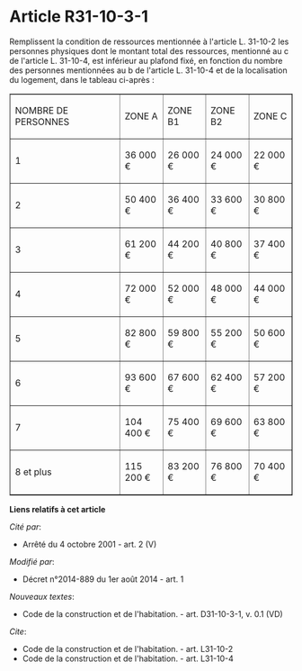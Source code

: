 # Article R31-10-3-1

Remplissent la condition de ressources mentionnée à l'article L. 31-10-2 les personnes physiques dont le montant total des
ressources, mentionné au c de l'article L. 31-10-4, est inférieur au plafond fixé, en fonction du nombre des personnes
mentionnées au b de l'article L. 31-10-4 et de la localisation du logement, dans le tableau ci-après : 

<table border="1" cellpadding="0" width="740" align="center">
  <tbody>
    <tr>
      <td width="359">

NOMBRE DE PERSONNES

</td>
      <td width="95">

ZONE A

</td>
      <td width="95">

ZONE B1

</td>
      <td width="95">

ZONE B2

</td>
      <td width="95">

ZONE C

</td>
    </tr>
    <tr>
      <td width="359">

1

</td>
      <td width="95">

36 000 €

</td>
      <td width="95">

26 000 €

</td>
      <td width="95">

24 000 €

</td>
      <td width="95">

22 000 €

</td>
    </tr>
    <tr>
      <td width="359">

2

</td>
      <td width="95">

50 400 €

</td>
      <td width="95">

36 400 €

</td>
      <td width="95">

33 600 €

</td>
      <td width="95">

30 800 €

</td>
    </tr>
    <tr>
      <td width="359">

3

</td>
      <td width="95">

61 200 €

</td>
      <td width="95">

44 200 €

</td>
      <td width="95">

40 800 €

</td>
      <td width="95">

37 400 €

</td>
    </tr>
    <tr>
      <td width="359">

4

</td>
      <td width="95">

72 000 €

</td>
      <td width="95">

52 000 €

</td>
      <td width="95">

48 000 €

</td>
      <td width="95">

44 000 €

</td>
    </tr>
    <tr>
      <td width="359">

5

</td>
      <td width="95">

82 800 €

</td>
      <td width="95">

59 800 €

</td>
      <td width="95">

55 200 €

</td>
      <td width="95">

50 600 €

</td>
    </tr>
    <tr>
      <td width="359">

6

</td>
      <td width="95">

93 600 €

</td>
      <td width="95">

67 600 €

</td>
      <td width="95">

62 400 €

</td>
      <td width="95">

57 200 €

</td>
    </tr>
    <tr>
      <td width="359">

7

</td>
      <td width="95">

104 400 €

</td>
      <td width="95">

75 400 €

</td>
      <td width="95">

69 600 €

</td>
      <td width="95">

63 800 €

</td>
    </tr>
    <tr>
      <td width="359">

8 et plus

</td>
      <td width="95">

115 200 €

</td>
      <td width="95">

83 200 €

</td>
      <td width="95">

76 800 €

</td>
      <td width="95">

70 400 €

</td>
    </tr>
  </tbody>
</table>

**Liens relatifs à cet article**

_Cité par_:

  - Arrêté du 4 octobre 2001 - art. 2 (V)

_Modifié par_:

  - Décret n°2014-889 du 1er août 2014 - art. 1

_Nouveaux textes_:

  - Code de la construction et de l'habitation. - art. D31-10-3-1, v. 0.1 (VD)

_Cite_:

  - Code de la construction et de l'habitation. - art. L31-10-2
  - Code de la construction et de l'habitation. - art. L31-10-4
